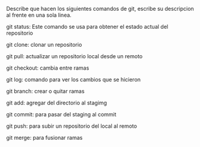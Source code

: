 Describe que hacen los siguientes comandos de git, escribe su descripcion al frente en una sola linea.

git status: Este comando se usa para obtener el estado actual del repositorio

git clone: clonar un repositorio 

git pull: actualizar un repositorio local desde un remoto 

git checkout: cambia entre ramas

git log: comando para ver los cambios que se hicieron

git branch: crear o quitar ramas

git add: agregar del directorio al stagimg

git commit: para pasar del staging al commit


git push: para subir un repositorio del local al remoto 

git merge: para fusionar ramas 

